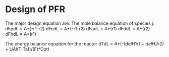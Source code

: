 # Design of PFR

The major design equation are:
The mole balance equation of species j:
    dFpdL = A*(-r1-r2)
    dFcdL = A*(-r1-r2)
    dFadL = A*(r1)
    dFddL = A*(r2)
    dFhdL = A*(r1)
    
The energy balance equation for the reactor
    dTdL = A*(-(delH1*r1 + delH2*r2) + U*Al*(T-Ta))/(Ft*Cpt)

